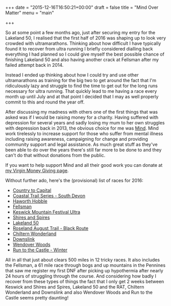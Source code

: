 +++
date = "2015-12-16T16:50:21+00:00"
draft = false
title = "Mind Over Matter"
menu = "main"

+++

So at some point a few months ago, just after securing my entry for the Lakeland 50, I realised that the first half of 2016 was shaping up to look very crowded with ultramarathons. Thinking about how difficult I have typically found it to recover from ultra running I briefly considered dialling back everything I had planned so I could give myself the best possible chance of finishing Lakeland 50 and also having another crack at Fellsman after my failed attempt back in 2014.

Instead I ended up thinking about how I could try and use other ultramarathons as training for the big two to get around the fact that I'm ridiculously lazy and struggle to find the time to get out for the long runs necessary for ultra running. That quickly lead to me having a race every month up until July and at that point I decided that I may as well properly commit to this and round the year off.

After discussing my madness with others one of the first things that was asked was if I would be raising money for a charity. Having suffered with depression for several years and sadly losing my mum to her own struggles with depression back in 2013, the obvious choice for me was [Mind](https://www.mind.org.uk/). Mind work tirelessly to increase support for those who suffer from mental illness including raising awareness, campaigning for change and providing community support and legal assistance. As much great stuff as they've been able to do over the years there's still far more to be done to and they can't do that without donations from the public.

If you want to help support Mind and all their good work you can donate at [my Virgin Money Giving page](http://uk.virginmoneygiving.com/TomElliff).

Without further ado, here's the (provisional) list of races for 2016:

- [Country to Capital](http://gobeyondultra.co.uk/events/country_to_capital_2016)
- [Coastal Trail Series - South Devon](http://www.endurancelife.com/event-new.asp?series=87&location=308)
- [Haworth Hobble](http://www.kcac.co.uk/club-races/haworth-hobble/)
- [Fellsman](http://www.fellsman.org.uk/)
- [Keswick Mountain Festival Ultra](http://www.keswickmountainfestival.co.uk/)
- [Shires and Spires](http://gobeyondultra.co.uk/events/northants_ultra_shires_and_spires_2016)
- [Lakeland 50](http://www.lakeland100.com/the-lakeland-50)
- [Roseland August Trail - Black Route](http://mudcrew.co.uk/event/the-rat-roseland-august-trail/)
- [Chiltern Wonderland](http://www.centurionrunning.com/races/chiltern-wonderland-50-2016)
- [Downslink](https://www.sussextrailevents.com/downslink-ultra/)
- [Wendover Woods](http://www.centurionrunning.com/races/wendover-woods-50-2016)
- [Run to the Castle - Winter](http://codrc.co.uk/run-to-the-castle)

All in all that just about clears 500 miles in 12 tricky races. It also includes the Fellsman, a 61 mile race through bogs and up mountains in the Pennines that saw me register my first DNF after picking up hypothermia after nearly 24 hours of struggling through the course. And considering how badly I recover from these types of things the fact that I only get 2 weeks between Keswick and Shires and Spires, Lakeland 50 and the RAT, Chiltern Wonderland and Downslink and also Wendover Woods and Run to the Castle seems pretty daunting!
